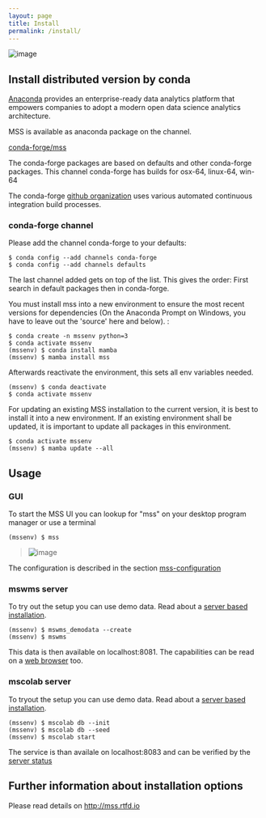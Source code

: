 ```yaml
---
layout: page
title: Install
permalink: /install/
---
```



![image](https://anaconda.org/conda-forge/mss/badges/installer/conda.svg)


## Install distributed version by conda


[Anaconda](https://www.continuum.io/why-anaconda) provides an
enterprise-ready data analytics platform that empowers companies to
adopt a modern open data science analytics architecture.

MSS is available as anaconda package on the channel.

[conda-forge/mss](https://anaconda.org/conda-forge/mss)

The conda-forge packages are based on defaults and other conda-forge
packages. This channel conda-forge has builds for osx-64, linux-64,
win-64

The conda-forge [github organization](https://conda-forge.github.io/)
uses various automated continuous integration build processes.

### conda-forge channel

Please add the channel conda-forge to your defaults:

    $ conda config --add channels conda-forge
    $ conda config --add channels defaults

The last channel added gets on top of the list. This gives the order:
First search in default packages then in conda-forge.

You must install mss into a new environment to ensure the most recent
versions for dependencies (On the Anaconda Prompt on Windows, you have
to leave out the 'source' here and below). :

    $ conda create -n mssenv python=3
    $ conda activate mssenv
    (mssenv) $ conda install mamba
    (mssenv) $ mamba install mss

Afterwards reactivate the environment, this sets all env variables needed.

    (mssenv) $ conda deactivate
    $ conda activate mssenv

For updating an existing MSS installation to the current version, it is
best to install it into a new environment. If an existing environment
shall be updated, it is important to update all packages in this
environment. 

    $ conda activate mssenv
    (mssenv) $ mamba update --all

## Usage
### GUI
To start the MSS UI you can lookup for "mss" on your desktop program manager or use a terminal  

    (mssenv) $ mss

> ![image](/assets/msui.png)

The configuration is described in the section 
[mss-configuration](https://mss.readthedocs.io/en/stable/usage.html#mss-configuration) 

### mswms server
To try out the setup you can use demo data. Read about a [server based installation](https://mss.readthedocs.io/en/stable/deployment.html). 
   
    (mssenv) $ mswms_demodata --create
    (mssenv) $ mswms

This data is then available on localhost:8081.
The capabilities can be read on a [web browser](http://localhost:8081/?service=WMS&request=GetCapabilities&version=1.1.1) too. 



### mscolab server
To tryout the setup you can use demo data. Read about a [server based installation](https://mss.readthedocs.io/en/stable/mscolab.html).
   
    (mssenv) $ mscolab db --init
    (mssenv) $ mscolab db --seed
    (mssenv) $ mscolab start

The service is than availale on localhost:8083 and can be verified by the [server status](http://127.0.0.1:8083/status) 

## Further information about installation options
Please read details on <http://mss.rtfd.io>

